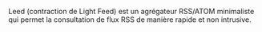 Leed (contraction de Light Feed) est un agrégateur RSS/ATOM minimaliste qui permet la consultation de flux RSS de manière rapide et non intrusive.
